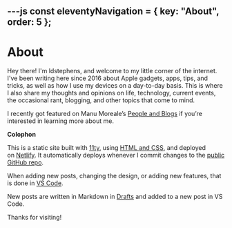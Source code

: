 ---js
const eleventyNavigation = {
	key: "About",
	order: 5
};
---

# About

Hey there! I'm ldstephens, and welcome to my little corner of the internet. I've been writing here since 2016 about Apple gadgets, apps, tips, and tricks, as well as how I use my devices on a day-to-day basis. This is where I also share my thoughts and opinions on life, technology, current events, the occasional rant, blogging, and other topics that come to mind.

I recently got featured on Manu Moreale’s [People and Blogs](https://manuelmoreale.com/pb-loren-stephens) if you’re interested in learning more about me.

**Colophon**

This is a static site built with [11ty](https://www.11ty.dev/), using [HTML and CSS](https://htmlforpeople.com/), and deployed on [Netlify](https://www.netlify.com/). It automatically deploys whenever I commit changes to the [public GitHub repo](https://github.com/ldstep/ldstephensnet).

When adding new posts, changing the design, or adding new features, that is done in [VS Code](https://code.visualstudio.com/).

New posts are written in Markdown in [Drafts](https://getdrafts.com/) and added to a new post in VS Code.

Thanks for visiting!
